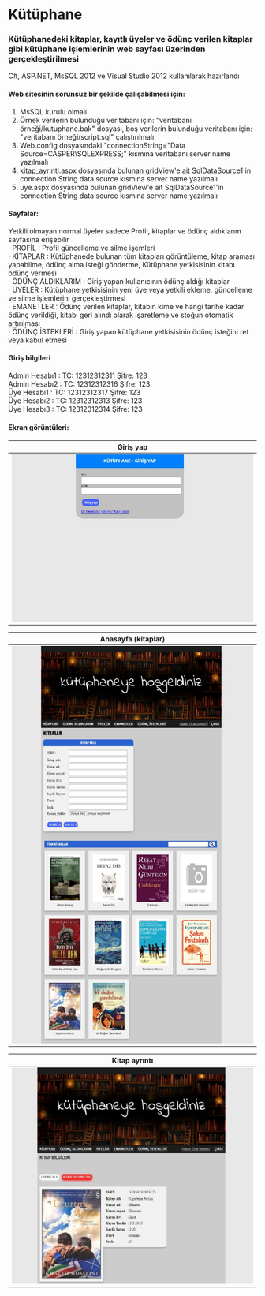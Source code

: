 # Kütüphane
### Kütüphanedeki kitaplar, kayıtlı üyeler ve ödünç verilen kitaplar gibi kütüphane işlemlerinin web sayfası üzerinden gerçekleştirilmesi

C#, ASP.NET, MsSQL 2012 ve Visual Studio 2012 kullanılarak hazırlandı


#### Web sitesinin sorunsuz bir şekilde çalışabilmesi için:
1. MsSQL kurulu olmalı 
2. Örnek verilerin bulunduğu veritabanı için: "veritabanı örneği/kutuphane.bak" dosyası, boş verilerin bulunduğu veritabanı için: "veritabanı örneği/script.sql" çalıştırılmalı
3. Web.config dosyasındaki "connectionString="Data Source=CASPER\SQLEXPRESS;" kısmına veritabanı server name yazılmalı
4. kitap_ayrinti.aspx dosyasında bulunan gridView'e ait SqlDataSource1'in connection String data source kısmına server name yazılmalı
5. uye.aspx dosyasında bulunan gridView'e ait SqlDataSource1'in connection String data source kısmına server name yazılmalı

#### Sayfalar:
Yetkili olmayan normal üyeler sadece Profil, kitaplar ve ödünç aldıklarım sayfasına erişebilir\
· PROFİL				: Profil güncelleme ve silme işemleri\
· KİTAPLAR			: Kütüphanede bulunan tüm kitapları görüntüleme, kitap araması yapabilme, ödünç alma isteği gönderme, Kütüphane yetkisisinin kitabı ödünç vermesi \
· ÖDÜNÇ ALDIKLARIM	: Giriş yapan kullanıcının ödünç aldığı kitaplar\
· ÜYELER				: Kütüphane yetkisisinin yeni üye veya yetkili ekleme, güncelleme ve silme işlemlerini gerçekleştirmesi\
· EMANETLER			: Ödünç verilen kitaplar, kitabın kime ve hangi tarihe kadar  ödünç verildiği, kitabı geri alındı olarak işaretleme ve stoğun otomatik artırılması\
· ÖDÜNÇ İSTEKLERİ		: Giriş yapan kütüphane yetkisisinin ödünç isteğini ret veya kabul etmesi

#### Giriş bilgileri
Admin Hesabı1	: TC: 12312312311 Şifre: 123 \
Admin Hesabı2	: TC: 12312312316 Şifre: 123\
Üye Hesabı1	: TC: 12312312317 Şifre: 123\
Üye Hesabı2	: TC: 12312312313 Şifre: 123\
Üye Hesabı3	: TC: 12312312314 Şifre: 123


#### Ekran görüntüleri:
|  Giriş yap        |   
|:-------------:|
| <img src="/screenshots/giris.jpg">     |


|  Anasayfa (kitaplar)         |   
|:-------------:|
| <img src="/screenshots/anasayfa.jpg">     |



|  Kitap ayrıntı        |   
|:-------------:|
| <img src="/screenshots/kitapayrinti.jpg">     |

